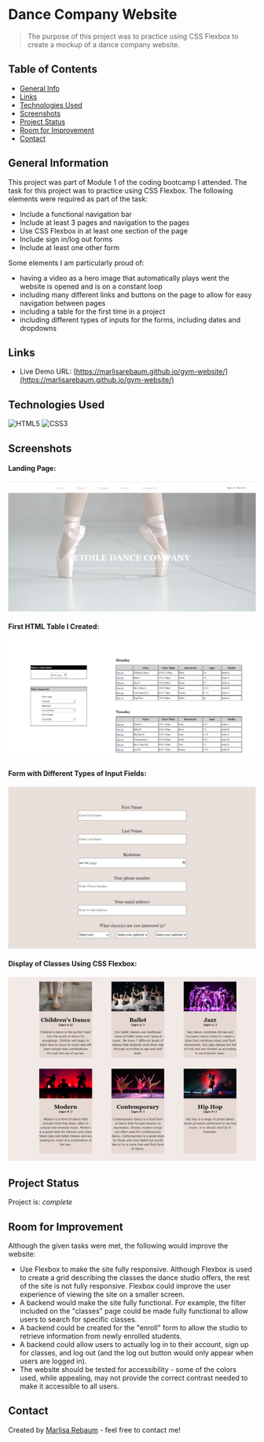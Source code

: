 # Dance Company Website
> The purpose of this project was to practice using CSS Flexbox to create a mockup
of a dance company website.

## Table of Contents
* [General Info](#general-information)
* [Links](#links)
* [Technologies Used](#technologies-used)
* [Screenshots](#screenshots)
* [Project Status](#project-status)
* [Room for Improvement](#room-for-improvement)
* [Contact](#contact)


## General Information
This project was part of Module 1 of the coding bootcamp I attended. The task 
for this project was to practice using CSS Flexbox. The following elements
were required as part of the task:

- Include a functional navigation bar
- Include at least 3 pages and navigation to the pages
- Use CSS Flexbox in at least one section of the page
- Include sign in/log out forms
- Include at least one other form

Some elements I am particularly proud of:

- having a video as a hero image that automatically plays went the website is 
opened and is on a constant loop
- including many different links and buttons on the page to allow for easy 
navigation between pages
- including a table for the first time in a project
- including different types of inputs for the forms, including dates and dropdowns


## Links
- Live Demo URL: [https://marlisarebaum.github.io/gym-website/](https://marlisarebaum.github.io/gym-website/)

## Technologies Used
![HTML5](https://img.shields.io/badge/html5-%23E34F26.svg?style=for-the-badge&logo=html5&logoColor=white)
![CSS3](https://img.shields.io/badge/css3-%231572B6.svg?style=for-the-badge&logo=css3&logoColor=white)

## Screenshots

#### Landing Page:
![Landing Page](./static/landing-page.JPG)


#### First HTML Table I Created:
![HTML Table](./static/class-schedule.JPG)


#### Form with Different Types of Input Fields:
![Form](./static/form.JPG)


#### Display of Classes Using CSS Flexbox:
![Flexbox](./static/classes.JPG)

## Project Status
Project is:  _complete_ 

## Room for Improvement
Although the given tasks were met, the following would improve the website:
- Use Flexbox to make the site fully responsive. Although Flexbox is used to 
create a grid describing the classes the dance studio offers, the rest of the 
site is not fully responsive. Flexbox could improve the user experience of 
viewing the site on a smaller screen.
- A backend would make the site fully functional. For example, the filter 
included on the "classes" page could be made fully functional to allow users to 
search for specific classes.
- A backend could be created for the "enroll" form to allow the studio to retrieve
information from newly enrolled students.
- A backend could allow users to actually log in to their account, sign up for 
classes, and log out (and the log out button would only appear when users are
logged in).
- The website should be tested for accessibility - some of the colors used, while
appealing, may not provide the correct contrast needed to make it accessible to 
all users.

## Contact
Created by [Marlisa Rebaum](https://www.linkedin.com/in/marlisarebaum/) - feel free to contact me!